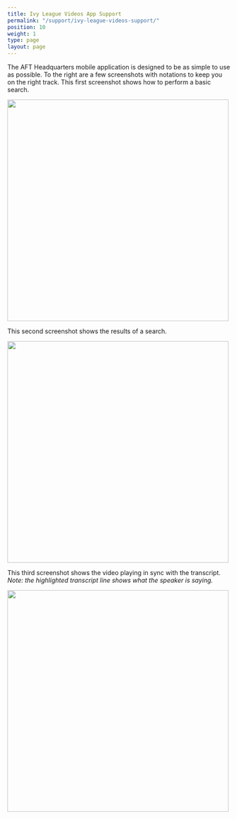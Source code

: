 ```yaml
---
title: Ivy League Videos App Support
permalink: "/support/ivy-league-videos-support/"
position: 10
weight: 1
type: page
layout: page
---
```


The AFT Headquarters mobile application is designed to be as simple to use as possible.
To the right are a few screenshots with notations to keep you on the right track.
This first screenshot shows how to perform a basic search.

<img src="{{site.baseurl}}/images/How-to-perform-a-search-04.png" width="500" />

This second screenshot shows the results of a search.

<img src="{{site.baseurl}}/images/Search-Results-02-1200x689.png" width="500" />

This third screenshot shows the video playing in sync with the transcript.  _Note: the highlighted transcript line shows what the speaker is saying._

<img src="{{site.baseurl}}/images/video-playing-04.png" width="500" />
